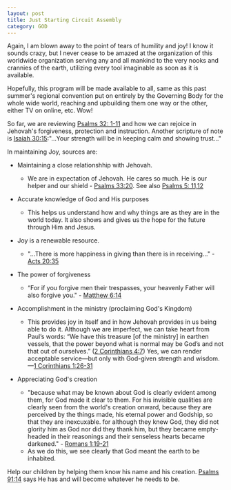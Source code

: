 ```yaml
---
layout: post
title: Just Starting Circuit Assembly
category: GOD
---
```


Again, I am blown away to the point of tears of humility and joy! I know it sounds crazy, but I never cease to be amazed at the organization of this worldwide organization serving any and all mankind to the very nooks and crannies of the earth, utilizing every tool imaginable as soon as it is available.

Hopefully, this program will be made available to all, same as this past summer's regional convention put on entirely by the Governing Body for the whole wide world, reaching and upbuilding them one way or the other, either TV on online, etc. Wow!

So far, we are reviewing [Psalms 32: 1-11](https://www.jw.org/en/library/bible/study-bible/books/psalms/32/) and how we can rejoice in Jehovah's forgiveness, protection and instruction. Another scripture of note is [Isaiah 30:15](https://www.jw.org/en/library/bible/study-bible/books/isaiah/30/#v23030015):"...Your strength will be in keeping calm and showing trust..."

In maintaining Joy, sources are:

* Maintaining a close relationshhip with Jehovah.
  - We are in expectation of Jehovah. He cares so much. He is our helper and our shield - [Psalms 33:20](https://www.jw.org/en/library/bible/study-bible/books/psalms/33/#v19033020). See also [Psalms 5: 11,12](https://www.jw.org/en/library/bible/study-bible/books/psalms/5/#v19005011) 

* Accurate knowledge of God and His purposes
  - This helps us understand how and why things are as they are in the world today. It also shows and gives us the hope for the future through Him and Jesus.

* Joy is a renewable resource. 
  - "...There is more happiness in giving than there is in receiving..." - [Acts 20:35](https://www.jw.org/en/library/bible/study-bible/books/acts/20/#v44020035)

* The power of forgiveness 
  - “For if you forgive men their trespasses, your heavenly Father will also forgive you." - [Matthew 6:14](https://www.jw.org/en/library/bible/study-bible/books/matthew/6/#v40006014)

* Accomplishment in the ministry (proclaiming God's Kingdom)
  - This provides joy in itself and in how Jehovah provides in us being able to do it. Although we are imperfect, we can take heart from Paul’s words: “We have this treasure [of the ministry] in earthen vessels, that the power beyond what is normal may be God’s and not that out of ourselves.” ([2 Corinthians 4:7](https://www.jw.org/en/library/bible/study-bible/books/2-corinthians/4/#v47004007)) Yes, we can render acceptable service​—but only with God-given strength and wisdom.​—[1 Corinthians 1:26-31](https://www.jw.org/en/library/bible/study-bible/books/1-corinthians/1/#v46001026)

* Appreciating God's creation
  -  "because what may be known about God is clearly evident among them, for God made it clear to them. For his invisible qualities are clearly seen from the world's creation onward, because they are perceived by the things made, his eternal power and Godship, so that they are inexcuxable. for although they knew God, they did not glority him as God nor did they thank him, but they became empty-headed in their reasonings and their senseless hearts became darkened." - [Romans 1:19-21](https://www.jw.org/en/library/bible/study-bible/books/romans/1/#v45001019)
  - As we do this, we see clearly that God meant the earth to be inhabited.

Help our children by helping them know his name and his creation. [Psalms 91:14](https://www.jw.org/en/library/bible/study-bible/books/psalms/91/#v19091014) says He has and will become whatever he needs to be.



